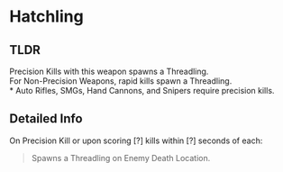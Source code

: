 # Hatchling
## TLDR
Precision Kills with this weapon spawns a Threadling.  
For Non-Precision Weapons, rapid kills spawn a Threadling.  
\* Auto Rifles, SMGs, Hand Cannons, and Snipers require precision kills.
## Detailed Info
On Precision Kill or upon scoring [?] kills within [?] seconds of each:  
> Spawns a Threadling on Enemy Death Location.  